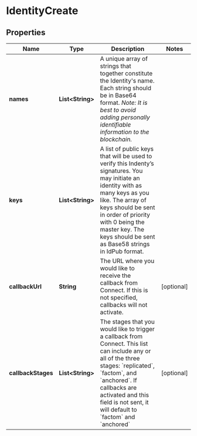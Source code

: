 
# IdentityCreate

## Properties
Name | Type | Description | Notes
------------ | ------------- | ------------- | -------------
**names** | **List&lt;String&gt;** | A unique array of strings that together constitute the Identity's name. Each string should be in Base64 format.   *Note: It is best to avoid adding personally identifiable information to the blockchain.* | 
**keys** | **List&lt;String&gt;** | A list of public keys that will be used to verify this Indenty’s signatures. You may initiate an identity with as many keys as you like. The array of keys should be sent in order of priority with 0 being the master key. The keys should be sent as Base58 strings in IdPub format. | 
**callbackUrl** | **String** | The URL where you would like to receive the callback from Connect. If this is not specified, callbacks will not activate. |  [optional]
**callbackStages** | **List&lt;String&gt;** | The stages that you would like to trigger a callback from Connect. This list can include any or all of the three stages: &#x60;replicated&#x60;, &#x60;factom&#x60;, and &#x60;anchored&#x60;. If callbacks are activated and this field is not sent, it will default to &#x60;factom&#x60; and &#x60;anchored&#x60; |  [optional]



